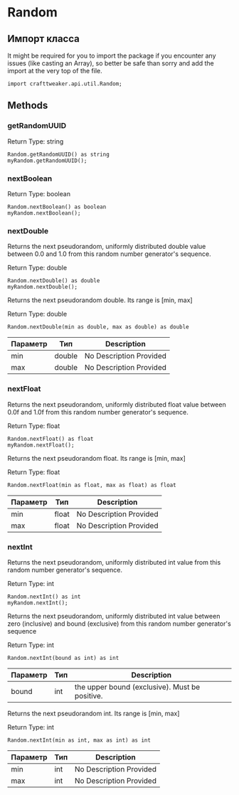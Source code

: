 # Random

## Импорт класса

It might be required for you to import the package if you encounter any issues (like casting an Array), so better be safe than sorry and add the import at the very top of the file.
```zenscript
import crafttweaker.api.util.Random;
```


## Methods

### getRandomUUID

Return Type: string

```zenscript
Random.getRandomUUID() as string
myRandom.getRandomUUID();
```

### nextBoolean

Return Type: boolean

```zenscript
Random.nextBoolean() as boolean
myRandom.nextBoolean();
```

### nextDouble

Returns the next pseudorandom, uniformly distributed double value between 0.0 and 1.0 from this random number generator's sequence.

Return Type: double

```zenscript
Random.nextDouble() as double
myRandom.nextDouble();
```

Returns the next pseudorandom double. Its range is [min, max]

Return Type: double

```zenscript
Random.nextDouble(min as double, max as double) as double
```

| Параметр | Тип    | Description             |
| -------- | ------ | ----------------------- |
| min      | double | No Description Provided |
| max      | double | No Description Provided |


### nextFloat

Returns the next pseudorandom, uniformly distributed float value between 0.0f and 1.0f from this random number generator's sequence.

Return Type: float

```zenscript
Random.nextFloat() as float
myRandom.nextFloat();
```

Returns the next pseudorandom float. Its range is [min, max]

Return Type: float

```zenscript
Random.nextFloat(min as float, max as float) as float
```

| Параметр | Тип   | Description             |
| -------- | ----- | ----------------------- |
| min      | float | No Description Provided |
| max      | float | No Description Provided |


### nextInt

Returns the next pseudorandom, uniformly distributed int value from this random number generator's sequence.

Return Type: int

```zenscript
Random.nextInt() as int
myRandom.nextInt();
```

Returns the next pseudorandom, uniformly distributed int value between zero (inclusive) and bound (exclusive) from this random number generator's sequence

Return Type: int

```zenscript
Random.nextInt(bound as int) as int
```

| Параметр | Тип | Description                                    |
| -------- | --- | ---------------------------------------------- |
| bound    | int | the upper bound (exclusive). Must be positive. |


Returns the next pseudorandom int. Its range is [min, max]

Return Type: int

```zenscript
Random.nextInt(min as int, max as int) as int
```

| Параметр | Тип | Description             |
| -------- | --- | ----------------------- |
| min      | int | No Description Provided |
| max      | int | No Description Provided |



